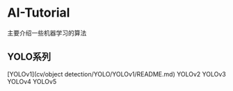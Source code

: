 # AI-Tutorial
主要介绍一些机器学习的算法

## YOLO系列
[YOLOv1](cv/object detection/YOLO/YOLOv1/README.md)
YOLOv2
YOLOv3
YOLOv4
YOLOv5



